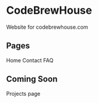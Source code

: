 # CodeBrewHouse
Website for codebrewhouse.com

## Pages 
Home 
Contact
FAQ

## Coming Soon
Projects page